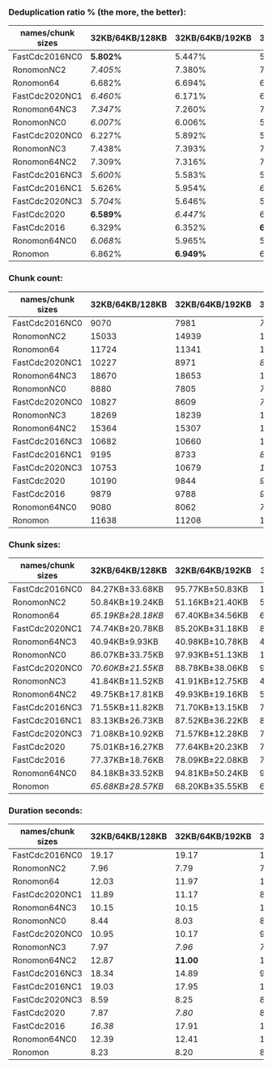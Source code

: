 ### Deduplication ratio % (the more, the better):

| names/chunk sizes | 32KB/64KB/128KB | 32KB/64KB/192KB | 32KB/64KB/256KB | 16KB/64KB/256KB | 32KB/64KB/80KB | 32KB/64KB/96KB | 32KB/64KB/112KB | 48KB/64KB/96KB | 32KB/64KB/320KB | 32KB/64KB/512KB |
| --------------- | ------------- | ------------- | ------------- | ------------- | ------------ | ------------ | ------------- | ------------ | ------------- | ------------- |
| FastCdc2016NC0  | **5.802%**    | 5.447%        | 5.582%        | *5.747%*      | 5.620%       | *5.676%*     | 5.654%        | 5.276%       | 5.604%        | 5.421%        |
| RonomonNC2      | *7.405%*      | 7.380%        | 7.387%        | 7.201%        | *7.424%*     | 7.320%       | **7.441%**    | 6.569%       | 7.387%        | 7.387%        |
| Ronomon64       | 6.682%        | 6.694%        | 6.678%        | *6.737%*      | 6.601%       | *6.769%*     | **6.793%**    | 6.128%       | 6.694%        | 6.694%        |
| FastCdc2020NC1  | *6.460%*      | 6.171%        | 6.075%        | 6.189%        | 6.177%       | **6.492%**   | *6.453%*      | 6.141%       | 6.008%        | 6.011%        |
| Ronomon64NC3    | *7.347%*      | 7.260%        | 7.296%        | 6.935%        | **7.432%**   | *7.370%*     | 7.336%        | 6.322%       | 7.296%        | 7.296%        |
| RonomonNC0      | *6.007%*      | 6.006%        | 5.940%        | **6.128%**    | 5.961%       | *6.069%*     | 5.927%        | 5.364%       | 5.839%        | 5.895%        |
| FastCdc2020NC0  | 6.227%        | 5.892%        | 5.662%        | 5.777%        | **6.704%**   | *6.537%*     | 6.318%        | *6.483%*     | 5.528%        | 5.445%        |
| RonomonNC3      | 7.438%        | 7.393%        | 7.393%        | 7.102%        | *7.460%*     | **7.534%**   | *7.486%*      | 6.685%       | 7.393%        | 7.393%        |
| Ronomon64NC2    | 7.309%        | 7.316%        | 7.318%        | 7.092%        | 7.236%       | **7.375%**   | 7.307%        | 6.517%       | *7.323%*      | *7.323%*      |
| FastCdc2016NC3  | *5.600%*      | 5.583%        | 5.583%        | **5.780%**    | 5.307%       | *5.685%*     | 5.517%        | 5.205%       | 5.583%        | 5.583%        |
| FastCdc2016NC1  | 5.626%        | 5.954%        | *6.025%*      | **6.131%**    | 5.278%       | 5.560%       | 5.883%        | 5.301%       | *6.008%*      | *6.008%*      |
| FastCdc2020NC3  | *5.704%*      | 5.646%        | 5.583%        | **5.782%**    | 5.200%       | 5.591%       | *5.677%*      | 5.129%       | 5.583%        | 5.586%        |
| FastCdc2020     | **6.589%**    | *6.447%*      | 6.417%        | 6.416%        | 6.248%       | 6.230%       | *6.469%*      | 6.043%       | 6.384%        | 6.384%        |
| FastCdc2016     | 6.329%        | 6.352%        | **6.384%**    | 6.383%        | 5.137%       | 5.731%       | 6.235%        | 5.538%       | **6.384%**    | **6.384%**    |
| Ronomon64NC0    | *6.068%*      | 5.965%        | 5.907%        | **6.207%**    | 5.963%       | *5.991%*     | 5.990%        | 5.230%       | 5.856%        | 5.873%        |
| Ronomon         | 6.862%        | **6.949%**    | 6.880%        | 6.841%        | 6.894%       | 6.916%       | 6.855%        | 6.285%       | *6.925%*      | *6.931%*      |

### Chunk count:

| names/chunk sizes | 32KB/64KB/128KB | 32KB/64KB/192KB | 32KB/64KB/256KB | 16KB/64KB/256KB | 32KB/64KB/80KB | 32KB/64KB/96KB | 32KB/64KB/112KB | 48KB/64KB/96KB | 32KB/64KB/320KB | 32KB/64KB/512KB |
| --------------- | ------------- | ------------- | ------------- | ------------- | ------------ | ------------ | ------------- | ------------ | ------------- | ------------- |
| FastCdc2016NC0  | 9070          | 7981          | *7627*        | 9080          | 11455        | 10322        | 9576          | 9249         | *7466*        | **7313**      |
| RonomonNC2      | 15033         | 14939         | 14910         | *13554*       | 15561        | 15268        | 15120         | **11723**    | 14895         | *14885*       |
| Ronomon64       | 11724         | 11341         | 11242         | 11220         | 13153        | 12439        | 11997         | **10340**    | *11217*       | *11202*       |
| FastCdc2020NC1  | 10227         | 8971          | *8717*        | 9590          | 15172        | 12432        | 11029         | 11964        | *8642*        | **8588**      |
| Ronomon64NC3    | 18670         | 18653         | 18644         | *15853*       | 18736        | 18701        | 18676         | **13445**    | 18642         | *18639*       |
| RonomonNC0      | 8880          | 7805          | *7395*        | 8808          | 11365        | 10233        | 9440          | 9184         | *7217*        | **7062**      |
| FastCdc2020NC0  | 10827         | 8609          | *7872*        | 9278          | 16347        | 13744        | 12011         | 13220        | *7585*        | **7337**      |
| RonomonNC3      | 18269         | 18239         | 18226         | *15630*       | 18397        | 18321        | 18291         | **13304**    | 18220         | *18215*       |
| Ronomon64NC2    | 15364         | 15307         | 15285         | *13773*       | 15795        | 15545        | 15413         | **11864**    | 15283         | *15279*       |
| FastCdc2016NC3  | 10682         | 10660         | 10651         | 10922         | 10959        | 10761        | 10705         | **10585**    | *10650*       | *10645*       |
| FastCdc2016NC1  | 9195          | 8733          | *8635*        | 9504          | 10839        | 9962         | 9488          | 9381         | *8603*        | **8576**      |
| FastCdc2020NC3  | 10753         | 10679         | *10663*       | 10936         | 12129        | 11069        | 10824         | 10890        | *10659*       | **10652**     |
| FastCdc2020     | 10190         | 9844          | *9789*        | 10264         | 13502        | 11348        | 10534         | 11075        | *9770*        | **9752**      |
| FastCdc2016     | 9879          | 9788          | *9763*        | 10236         | 10746        | 10181        | 9972          | 9882         | *9752*        | **9743**      |
| Ronomon64NC0    | 9080          | 8062          | *7707*        | 9272          | 11504        | 10356        | 9611          | 9252         | *7565*        | **7434**      |
| Ronomon         | 11638         | 11208         | 11091         | *11057*       | 13121        | 12392        | 11923         | **10265**    | 11060         | *11036*       |

### Chunk sizes:

| names/chunk sizes | 32KB/64KB/128KB  | 32KB/64KB/192KB | 32KB/64KB/256KB | 16KB/64KB/256KB  | 32KB/64KB/80KB     | 32KB/64KB/96KB     | 32KB/64KB/112KB    | 48KB/64KB/96KB     | 32KB/64KB/320KB | 32KB/64KB/512KB  |
| --------------- | ---------------- | -------------- | --------------- | ---------------- | ------------------ | ------------------ | ------------------ | ------------------ | --------------- | ---------------- |
| FastCdc2016NC0  | 84.27KB±33.68KB  | 95.77KB±50.83KB | 100.21KB±61.51KB | 84.18KB±62.98KB  | **66.73KB±16.01KB** | *74.05KB±22.19KB*  | *79.82KB±28.04KB*  | 82.64KB±16.20KB    | 102.38KB±68.49KB | 104.52KB±79.49KB |
| RonomonNC2      | 50.84KB±19.24KB  | 51.16KB±21.40KB | 51.26KB±22.67KB | *56.39KB±23.85KB* | 49.12KB±14.35KB    | 50.06KB±16.68KB    | 50.55KB±18.21KB    | **65.20KB±14.44KB** | 51.31KB±23.49KB | *51.35KB±24.78KB* |
| Ronomon64       | *65.19KB±28.18KB* | 67.40KB±34.56KB | 67.99KB±37.37KB | 68.12KB±38.83KB  | 58.11KB±16.75KB    | *61.45KB±21.40KB*  | **63.71KB±25.16KB** | 73.92KB±16.81KB    | 68.14KB±38.53KB | 68.23KB±39.91KB  |
| FastCdc2020NC1  | 74.74KB±20.78KB  | 85.20KB±31.18KB | 87.68KB±36.72KB | 79.70KB±40.01KB  | 50.38KB±13.86KB    | *61.48KB±15.87KB*  | *69.30KB±18.16KB*  | **63.89KB±14.96KB** | 88.44KB±39.83KB | 89.00KB±44.12KB  |
| Ronomon64NC3    | 40.94KB±9.93KB   | 40.98KB±10.78KB | 41.00KB±11.28KB | *48.21KB±12.18KB* | 40.80KB±8.81KB     | 40.87KB±9.35KB     | 40.93KB±9.74KB     | **56.85KB±8.97KB** | 41.00KB±11.58KB | *41.01KB±12.28KB* |
| RonomonNC0      | 86.07KB±33.75KB  | 97.93KB±51.13KB | 103.36KB±62.93KB | 86.78KB±64.41KB  | **67.25KB±15.92KB** | *74.69KB±22.18KB*  | *80.97KB±28.34KB*  | 83.22KB±15.93KB    | 105.91KB±70.50KB | 108.23KB±80.53KB |
| FastCdc2020NC0  | *70.60KB±21.55KB* | 88.78KB±38.06KB | 97.10KB±51.36KB | 82.38KB±54.46KB  | 46.76KB±11.10KB    | 55.61KB±14.03KB    | **63.64KB±17.63KB** | *57.82KB±13.66KB*  | 100.77KB±60.37KB | 104.18KB±75.32KB |
| RonomonNC3      | 41.84KB±11.52KB  | 41.91KB±12.75KB | 41.94KB±13.54KB | *48.90KB±14.52KB* | 41.55KB±9.72KB     | 41.72KB±10.49KB    | 41.79KB±11.08KB    | **57.45KB±9.78KB** | 41.95KB±14.16KB | *41.96KB±14.79KB* |
| Ronomon64NC2    | 49.75KB±17.81KB  | 49.93KB±19.16KB | 50.01KB±19.95KB | *55.50KB±21.14KB* | 48.39KB±13.80KB    | 49.17KB±15.80KB    | 49.59KB±17.08KB    | **64.42KB±13.78KB** | 50.01KB±20.25KB | *50.03KB±20.75KB* |
| FastCdc2016NC3  | 71.55KB±11.82KB  | 71.70KB±13.15KB | 71.76KB±13.94KB | *69.98KB±16.20KB* | **69.75KB±7.89KB** | *71.03KB±10.15KB*  | 71.40KB±11.23KB    | 72.21KB±8.62KB     | 71.77KB±14.45KB | 71.80KB±15.70KB  |
| FastCdc2016NC1  | 83.13KB±26.73KB  | 87.52KB±36.22KB | 88.52KB±40.15KB | *80.42KB±43.07KB* | **70.52KB±12.97KB** | *76.73KB±18.29KB*  | 80.56KB±22.97KB    | 81.48KB±13.93KB    | 88.85KB±42.50KB | 89.13KB±45.55KB  |
| FastCdc2020NC3  | 71.08KB±10.92KB  | 71.57KB±12.28KB | 71.68KB±13.18KB | *69.89KB±15.57KB* | **63.02KB±12.18KB** | *69.05KB±9.91KB*   | 70.61KB±10.41KB    | 70.19KB±8.59KB     | 71.71KB±13.50KB | 71.76KB±14.91KB  |
| FastCdc2020     | 75.01KB±16.27KB  | 77.64KB±20.23KB | 78.08KB±22.06KB | 74.47KB±24.85KB  | *56.61KB±14.78KB*  | **67.35KB±13.93KB** | 72.56KB±14.84KB    | *69.01KB±12.68KB*  | 78.23KB±23.28KB | 78.38KB±25.29KB  |
| FastCdc2016     | 77.37KB±18.76KB  | 78.09KB±22.08KB | 78.29KB±23.59KB | *74.67KB±26.19KB* | **71.13KB±10.32KB** | *75.07KB±14.12KB*  | 76.65KB±16.97KB    | 77.35KB±11.68KB    | 78.38KB±24.78KB | 78.45KB±26.71KB  |
| Ronomon64NC0    | 84.18KB±33.52KB  | 94.81KB±50.24KB | 99.17KB±60.26KB | 82.43KB±61.69KB  | **66.44KB±16.15KB** | *73.81KB±22.42KB*  | *79.53KB±28.32KB*  | 82.61KB±16.24KB    | 101.04KB±66.79KB | 102.82KB±74.21KB |
| Ronomon         | *65.68KB±28.57KB* | 68.20KB±35.55KB | 68.91KB±39.00KB | 69.13KB±40.23KB  | 58.25KB±16.73KB    | *61.68KB±21.60KB*  | **64.11KB±25.55KB** | 74.46KB±16.92KB    | 69.11KB±40.58KB | 69.26KB±42.96KB  |

### Duration seconds:

| names/chunk sizes | 32KB/64KB/128KB | 32KB/64KB/192KB | 32KB/64KB/256KB | 16KB/64KB/256KB | 32KB/64KB/80KB | 32KB/64KB/96KB | 32KB/64KB/112KB | 48KB/64KB/96KB | 32KB/64KB/320KB | 32KB/64KB/512KB |
| --------------- | ------------- | ------------- | ------------- | ------------- | ------------ | ------------ | ------------- | ------------ | ------------- | ------------- |
| FastCdc2016NC0  | 19.17         | 19.17         | 19.17         | *18.12*       | 20.19        | 19.17        | 19.17         | 19.18        | *18.11*       | **18.10**     |
| RonomonNC2      | 7.96          | 7.79          | 7.86          | 8.48          | *7.75*       | *7.55*       | 7.98          | **7.48**     | 8.34          | 8.46          |
| Ronomon64       | 12.03         | 11.97         | 12.09         | *10.79*       | **10.06**    | 12.45        | 12.12         | *11.81*      | 12.56         | 12.51         |
| FastCdc2020NC1  | 11.89         | 11.17         | 8.85          | 8.81          | 8.72         | 8.82         | 8.52          | *8.38*       | **7.62**      | *7.68*        |
| Ronomon64NC3    | 10.15         | 10.15         | 10.15         | 10.69         | *7.33*       | 10.15        | **7.27**      | 10.15        | *7.33*        | 7.44          |
| RonomonNC0      | 8.44          | 8.03          | 8.28          | 8.44          | *6.62*       | 7.82         | 7.98          | **6.39**     | 6.67          | *6.56*        |
| FastCdc2020NC0  | 10.95         | 10.17         | 9.77          | 9.60          | 8.08         | 9.92         | 7.74          | *7.64*       | *7.63*        | **7.62**      |
| RonomonNC3      | 7.97          | *7.96*        | *7.91*        | 8.55          | 8.39         | **7.66**     | 8.39          | 8.05         | 9.96          | 11.17         |
| Ronomon64NC2    | 12.87         | **11.00**     | 11.68         | 12.15         | *11.34*      | 11.39        | 11.53         | *11.07*      | 11.36         | 11.37         |
| FastCdc2016NC3  | 18.34         | 14.89         | 9.67          | 10.11         | 9.50         | 9.59         | **8.65**      | 9.17         | *8.92*        | *8.86*        |
| FastCdc2016NC1  | 19.03         | 17.95         | 17.95         | 17.95         | *17.93*      | 19.03        | *17.95*       | 17.95        | **17.93**     | 17.96         |
| FastCdc2020NC3  | 8.59          | 8.25          | 8.46          | 8.28          | 8.15         | 8.47         | 8.13          | *6.65*       | *6.65*        | **6.38**      |
| FastCdc2020     | 7.87          | *7.80*        | 8.45          | 8.81          | 8.59         | 8.27         | **6.82**      | 8.28         | 8.53          | *7.19*        |
| FastCdc2016     | *16.38*       | 17.91         | 18.29         | 18.28         | 18.23        | 17.79        | 18.29         | *17.61*      | 18.29         | **15.36**     |
| Ronomon64NC0    | 12.39         | 12.41         | 12.47         | *12.02*       | *11.92*      | 12.33        | 12.39         | 12.31        | **11.88**     | 12.34         |
| Ronomon         | 8.23          | 8.20          | 8.26          | *6.76*        | **6.06**     | 8.07         | 8.02          | *7.89*       | 8.43          | 8.42          |
